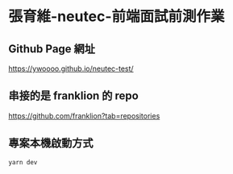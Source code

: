 # 張育維-neutec-前端面試前測作業

## Github Page 網址

https://ywoooo.github.io/neutec-test/

## 串接的是 franklion 的 repo

https://github.com/franklion?tab=repositories

## 專案本機啟動方式

```
yarn dev
```
